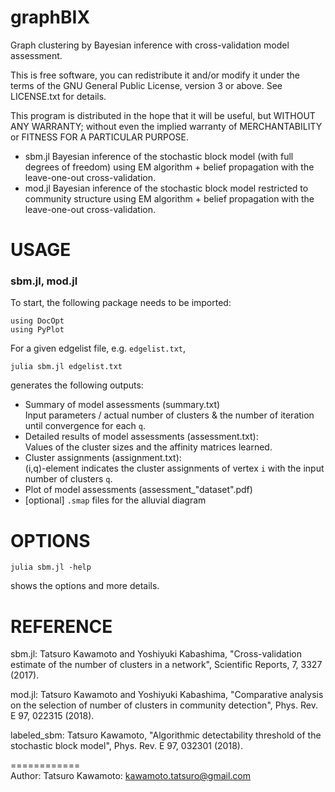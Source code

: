 # graphBIX
Graph clustering by Bayesian inference with cross-validation model assessment.

This is free software, you can redistribute it and/or modify it under the terms of the GNU General Public License, version 3 or above. See LICENSE.txt for details.

This program is distributed in the hope that it will be useful, but WITHOUT ANY WARRANTY; without even the implied warranty of MERCHANTABILITY or FITNESS FOR A PARTICULAR PURPOSE.


* sbm.jl
	Bayesian inference of the stochastic block model (with full degrees of freedom) using EM algorithm + belief propagation with the leave-one-out cross-validation.
* mod.jl
	Bayesian inference of the stochastic block model restricted to community structure using EM algorithm + belief propagation with the leave-one-out cross-validation.

USAGE
============
### sbm.jl, mod.jl
To start, the following package needs to be imported:
```
using DocOpt
using PyPlot
```
For a given edgelist file, e.g. `edgelist.txt`,
```
julia sbm.jl edgelist.txt
```
generates the following outputs:

* Summary of model assessments (summary.txt)  
	Input parameters / actual number of clusters & the number of iteration until convergence for each `q`.
* Detailed results of model assessments (assessment.txt):  
	Values of the cluster sizes and the affinity matrices learned.
* Cluster assignments (assignment.txt):  
	(i,q)-element indicates the cluster assignments of vertex `i` with the input number of clusters `q`.
* Plot of model assessments (assessment_"dataset".pdf)
* [optional] `.smap` files for the alluvial diagram


OPTIONS
============

```
julia sbm.jl -help
```
shows the options and more details.



REFERENCE
============
sbm.jl: Tatsuro Kawamoto and Yoshiyuki Kabashima, "Cross-validation estimate of the number of clusters in a network", Scientific Reports, 7, 3327 (2017).

mod.jl: Tatsuro Kawamoto and Yoshiyuki Kabashima, "Comparative analysis on the selection of number of clusters in community detection", Phys. Rev. E 97, 022315 (2018).

labeled_sbm: Tatsuro Kawamoto, "Algorithmic detectability threshold of the stochastic block model", Phys. Rev. E 97, 032301 (2018).

============  
Author: Tatsuro Kawamoto: kawamoto.tatsuro@gmail.com
